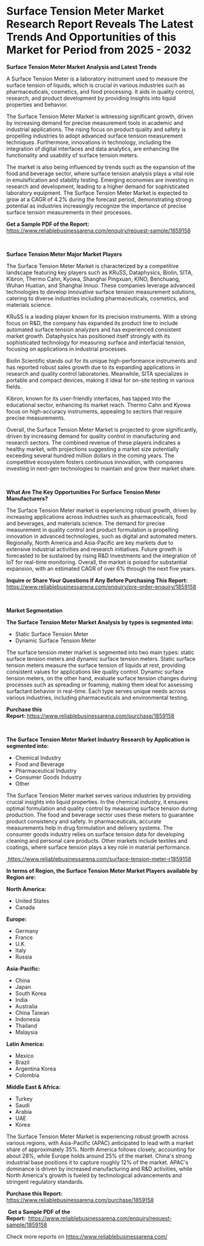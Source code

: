 <p><h1>Surface Tension Meter Market Research Report Reveals The Latest Trends And Opportunities of this Market for Period from 2025 - 2032</h1></p><p><strong>Surface Tension Meter Market Analysis and Latest Trends</strong></p>
<p><p>A Surface Tension Meter is a laboratory instrument used to measure the surface tension of liquids, which is crucial in various industries such as pharmaceuticals, cosmetics, and food processing. It aids in quality control, research, and product development by providing insights into liquid properties and behavior.</p><p>The Surface Tension Meter Market is witnessing significant growth, driven by increasing demand for precise measurement tools in academic and industrial applications. The rising focus on product quality and safety is propelling industries to adopt advanced surface tension measurement techniques. Furthermore, innovations in technology, including the integration of digital interfaces and data analytics, are enhancing the functionality and usability of surface tension meters.</p><p>The market is also being influenced by trends such as the expansion of the food and beverage sector, where surface tension analysis plays a vital role in emulsification and stability testing. Emerging economies are investing in research and development, leading to a higher demand for sophisticated laboratory equipment. The Surface Tension Meter Market is expected to grow at a CAGR of 4.2% during the forecast period, demonstrating strong potential as industries increasingly recognize the importance of precise surface tension measurements in their processes.</p></p>
<p><strong>Get a Sample PDF of the Report:&nbsp;</strong> <a href="https://www.reliablebusinessarena.com/enquiry/request-sample/1859158?utm_campaign=3270&utm_medium=2&utm_source=Github&utm_content=ia&utm_term=08042025&utm_id=surface-tension-meter">https://www.reliablebusinessarena.com/enquiry/request-sample/1859158</a></p>
<p>&nbsp;</p>
<p><strong>Surface Tension Meter Major Market Players</strong></p>
<p><p>The Surface Tension Meter Market is characterized by a competitive landscape featuring key players such as KRuSS, Dataphysics, Biolin, SITA, Kibron, Thermo Cahn, Kyowa, Shanghai Pingxuan, KINO, Benchuang, Wuhan Huatian, and Shanghai Innuo. These companies leverage advanced technologies to develop innovative surface tension measurement solutions, catering to diverse industries including pharmaceuticals, cosmetics, and materials science.</p><p>KRuSS is a leading player known for its precision instruments. With a strong focus on R&D, the company has expanded its product line to include automated surface tension analyzers and has experienced consistent market growth. Dataphysics has positioned itself strongly with its sophisticated technology for measuring surface and interfacial tension, focusing on applications in industrial processes.</p><p>Biolin Scientific stands out for its unique high-performance instruments and has reported robust sales growth due to its expanding applications in research and quality control laboratories. Meanwhile, SITA specializes in portable and compact devices, making it ideal for on-site testing in various fields.</p><p>Kibron, known for its user-friendly interfaces, has tapped into the educational sector, enhancing its market reach. Thermo Cahn and Kyowa focus on high-accuracy instruments, appealing to sectors that require precise measurements.</p><p>Overall, the Surface Tension Meter Market is projected to grow significantly, driven by increasing demand for quality control in manufacturing and research sectors. The combined revenue of these players indicates a healthy market, with projections suggesting a market size potentially exceeding several hundred million dollars in the coming years. The competitive ecosystem fosters continuous innovation, with companies investing in next-gen technologies to maintain and grow their market share.</p></p>
<p>&nbsp;</p>
<p><strong>What Are The Key Opportunities For Surface Tension Meter Manufacturers?</strong></p>
<p><p>The Surface Tension Meter market is experiencing robust growth, driven by increasing applications across industries such as pharmaceuticals, food and beverages, and materials science. The demand for precise measurement in quality control and product formulation is propelling innovation in advanced technologies, such as digital and automated meters. Regionally, North America and Asia-Pacific are key markets due to extensive industrial activities and research initiatives. Future growth is forecasted to be sustained by rising R&D investments and the integration of IoT for real-time monitoring. Overall, the market is poised for substantial expansion, with an estimated CAGR of over 6% through the next five years.</p></p>
<p><strong>Inquire or Share Your Questions If Any Before Purchasing This Report:</strong> <a href="https://www.reliablebusinessarena.com/enquiry/pre-order-enquiry/1859158?utm_campaign=3270&utm_medium=2&utm_source=Github&utm_content=ia&utm_term=08042025&utm_id=surface-tension-meter">https://www.reliablebusinessarena.com/enquiry/pre-order-enquiry/1859158</a></p>
<p>&nbsp;</p>
<p><strong>Market Segmentation</strong></p>
<p><strong>The Surface Tension Meter Market Analysis by types is segmented into:</strong></p>
<p><ul><li>Static Surface Tension Meter</li><li>Dynamic Surface Tension Meter</li></ul></p>
<p><p>The surface tension meter market is segmented into two main types: static surface tension meters and dynamic surface tension meters. Static surface tension meters measure the surface tension of liquids at rest, providing consistent values for applications like quality control. Dynamic surface tension meters, on the other hand, evaluate surface tension changes during processes such as spreading or foaming, making them ideal for assessing surfactant behavior in real-time. Each type serves unique needs across various industries, including pharmaceuticals and environmental testing.</p></p>
<p><strong>Purchase this Report:&nbsp;</strong><a href="https://www.reliablebusinessarena.com/purchase/1859158?utm_campaign=3270&utm_medium=2&utm_source=Github&utm_content=ia&utm_term=08042025&utm_id=surface-tension-meter">https://www.reliablebusinessarena.com/purchase/1859158</a></p>
<p>&nbsp;</p>
<p><strong>The Surface Tension Meter Market Industry Research by Application is segmented into:</strong></p>
<p><ul><li>Chemical Industry</li><li>Food and Beverage</li><li>Pharmaceutical Industry</li><li>Consumer Goods Industry</li><li>Other</li></ul></p>
<p><p>The Surface Tension Meter market serves various industries by providing crucial insights into liquid properties. In the chemical industry, it ensures optimal formulation and quality control by measuring surface tension during production. The food and beverage sector uses these meters to guarantee product consistency and safety. In pharmaceuticals, accurate measurements help in drug formulation and delivery systems. The consumer goods industry relies on surface tension data for developing cleaning and personal care products. Other markets include textiles and coatings, where surface tension plays a key role in material performance.</p></p>
<p><a href="https://www.reliablebusinessarena.com/surface-tension-meter-r1859158?utm_campaign=3270&utm_medium=2&utm_source=Github&utm_content=ia&utm_term=08042025&utm_id=surface-tension-meter">&nbsp;https://www.reliablebusinessarena.com/surface-tension-meter-r1859158</a></p>
<p><strong>In terms of Region, the Surface Tension Meter Market Players available by Region are:</strong></p>
<p>
    <p> <strong> North America: </strong>
        <ul>
            <li>United States</li>
            <li>Canada</li>
        </ul>
        </p> 
    <p> <strong> Europe: </strong>
        <ul>
            <li>Germany</li>
            <li>France</li>
            <li>U.K.</li>
            <li>Italy</li>
            <li>Russia</li>
        </ul>
        </p> 
    <p> <strong> Asia-Pacific: </strong>
        <ul>
            <li>China</li>
            <li>Japan</li>
            <li>South Korea</li>
            <li>India</li>
            <li>Australia</li>
            <li>China Taiwan</li>
            <li>Indonesia</li>
            <li>Thailand</li>
            <li>Malaysia</li>
        </ul>
        </p> 
    <p> <strong> Latin America: </strong>
        <ul>
            <li>Mexico</li>
            <li>Brazil</li>
            <li>Argentina Korea</li>
            <li>Colombia</li>
        </ul>
        </p> 
    <p> <strong> Middle East & Africa: </strong>
        <ul>
            <li>Turkey</li>
            <li>Saudi</li>
            <li>Arabia</li>
            <li>UAE</li>
            <li>Korea</li>
        </ul>
    </p>
    </p>
<p><p>The Surface Tension Meter Market is experiencing robust growth across various regions, with Asia-Pacific (APAC) anticipated to lead with a market share of approximately 35%. North America follows closely, accounting for about 28%, while Europe holds around 25% of the market. China's strong industrial base positions it to capture roughly 12% of the market. APAC's dominance is driven by increased manufacturing and R&D activities, while North America's growth is fueled by technological advancements and stringent regulatory standards.</p></p>
<p><strong>Purchase this Report: </strong><a href="https://www.reliablebusinessarena.com/purchase/1859158?utm_campaign=3270&utm_medium=2&utm_source=Github&utm_content=ia&utm_term=08042025&utm_id=surface-tension-meter">https://www.reliablebusinessarena.com/purchase/1859158</a></p>
<p>&nbsp;<strong>Get a Sample PDF of the Report:&nbsp;&nbsp;</strong><a href="https://www.reliablebusinessarena.com/enquiry/request-sample/1859158?utm_campaign=3270&utm_medium=2&utm_source=Github&utm_content=ia&utm_term=08042025&utm_id=surface-tension-meter">https://www.reliablebusinessarena.com/enquiry/request-sample/1859158</a></p>
<p><strong></strong></p>
<p>Check more reports on <a href="https://www.reliablebusinessarena.com/?utm_campaign=3270&utm_medium=2&utm_source=Github&utm_content=ia&utm_term=08042025&utm_id=surface-tension-meter">https://www.reliablebusinessarena.com/</a></p>